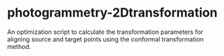 # photogrammetry-2Dtransformation
An optimization script to calculate the transformation parameters for aligning source and target points using the conformal transformation method.
